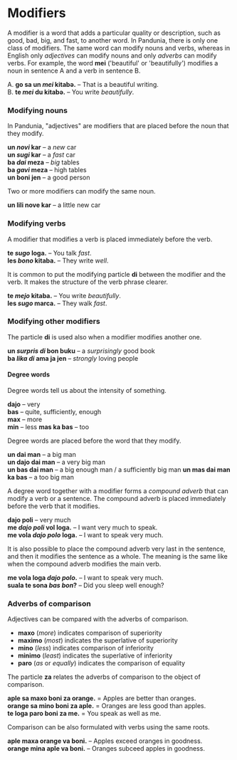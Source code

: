 # Modifiers

A modifier is a word that adds a particular quality or description,
such as good, bad, big, and fast, to another word.
In Pandunia, there is only one class of modifiers.
The same word can modify nouns and verbs,
whereas in English only _adjectives_ can modify nouns
and only _adverbs_ can modify verbs.
For example, the word
**mei**
('beautiful' or 'beautifully')
modifies a noun in sentence A
and a verb in sentence B.

A. **go sa un _mei_ kitabə.**
– That is a beautiful writing.  
B. **te _mei_ du kitabə.**
– You write _beautifully_.


### Modifying nouns

In Pandunia, "adjectives" are modifiers that are placed before the noun that they modify.

**un _novi_ kar**
– a _new_ car  
**un _sugi_ kar**
– a _fast_ car  
**ba _dai_ meza**
– _big_ tables  
**ba _gavi_ meza**
– high tables  
**un boni jen**
– a good person

Two or more modifiers can modify the same noun.

**un lili nove kar**
– a little new car


### Modifying verbs

A modifier that modifies a verb
is placed immediately before the verb.

**te _sugo_ loga.**
– You talk _fast_.  
**les _bono_ kitaba.**
– They write _well_.

It is common to put the modifying particle
**di**
between the modifier and the verb.
It makes the structure of the verb phrase clearer.

**te _mejo_ kitaba.**
– You write _beautifully_.  
**les _sugo_ marca.**
– They walk _fast_.


### Modifying other modifiers

The particle
**di**
is used also when a modifier modifies another one.

**un _surpris di_ bon buku**
– a _surprisingly_ good book  
**ba _lika di_ ama ja jen**
– _strongly_ loving people


#### Degree words

Degree words tell us about the intensity of something.

**dajo**
– very  
**bas**
– quite, sufficiently, enough  
**max**
– more  
**min**
– less
**mas ka bas**
– too  

Degree words are placed before the word that they modify.

**un dai man**
– a big man  
**un dajo dai man**
– a very big man  
**un bas dai man**
– a big enough man / a sufficiently big man
**un mas dai man ka bas**
– a too big man  

A degree word together with a modifier forms a _compound adverb_
that can modify a verb or a sentence.
The compound adverb is placed immediately before the verb that it modifies.

**dajo poli**
– very much  
**me _dajo poli_ vol loga.**
– I want very much to speak.  
**me vola _dajo polo_ loga.**
– I want to speak very much.

It is also possible to place the compound adverb very last in the sentence,
and then it modifies the sentence as a whole.
The meaning is the same like when the compound adverb modifies the main verb.

**me vola loga _dajo polo_.**
– I want to speak very much.  
**suala te sona _bas bon_?**
– Did you sleep well enough?


### Adverbs of comparison

Adjectives can be compared with the adverbs of comparison.

- **maxo**
  (_more_) indicates comparison of superiority
- **maximo**
  (_most_) indicates the superlative of superiority
- **mino**
  (_less_) indicates comparison of inferiority
- **minimo**
  (_least_) indicates the superlative of inferiority
- **paro**
  (_as_ or _equally_) indicates the comparison of equality

The particle
**za**
relates the adverbs of comparison to the object of comparison.

**aple sa maxo boni za orange.**
= Apples are better than oranges.  
**orange sa mino boni za aple.**
= Oranges are less good than apples.  
**te loga paro boni za me.**
= You speak as well as me.

Comparison can be also formulated with verbs using the same roots.

**aple maxa orange va boni.**
– Apples exceed oranges in goodness.  
**orange mina aple va boni.**
– Oranges subceed apples in goodness.

